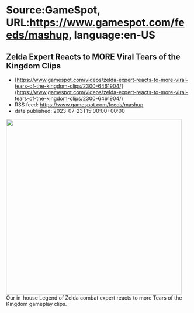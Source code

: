 # Source:GameSpot, URL:https://www.gamespot.com/feeds/mashup, language:en-US

## Zelda Expert Reacts to MORE Viral Tears of the Kingdom Clips
 - [https://www.gamespot.com/videos/zelda-expert-reacts-to-more-viral-tears-of-the-kingdom-clips/2300-6461904/](https://www.gamespot.com/videos/zelda-expert-reacts-to-more-viral-tears-of-the-kingdom-clips/2300-6461904/)
 - RSS feed: https://www.gamespot.com/feeds/mashup
 - date published: 2023-07-23T15:00:00+00:00

<img height="480" src="https://www.gamespot.com/a/uploads/square_medium/1574/15746725/4168401-zeldaexpertreacts_ep02_site.jpg" width="480" /> Our in-house Legend of Zelda combat expert reacts to more Tears of the Kingdom gameplay clips.

